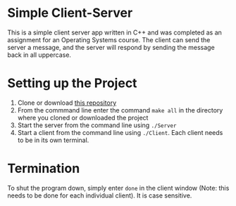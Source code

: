 # Simple Client-Server
This is a simple client server app written in C++ and was completed as an assignment for an Operating Systems course. The client can send the server a message, and the server will respond by sending the message back in all uppercase. 

# Setting up the Project
1. Clone or download [this repository](https://github.com/andrew-hart/Simple-Client-Server)
2. From the commmand line enter the command `make all` in the directory where you cloned or downloaded the project
3. Start the server from the command line using `./Server`
4. Start a client from the command line using `./Client`. Each client needs to be in its own terminal.

# Termination
To shut the program down, simply enter `done` in the client window (Note: this needs to be done for each individual client). It is case sensitive.
